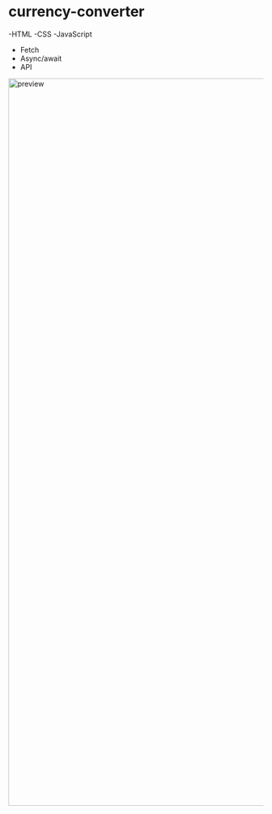 # currency-converter
-HTML
-CSS
-JavaScript
  - Fetch
  - Async/await
  - API


<img width="1437" alt="preview" src="https://user-images.githubusercontent.com/40699875/157733656-57ea3ad3-0345-4867-a369-650c26a94196.png">

